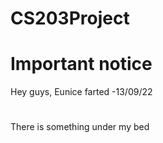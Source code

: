 # CS203Project
# Important notice 
Hey guys, Eunice farted -13/09/22
#
There is something under my bed
